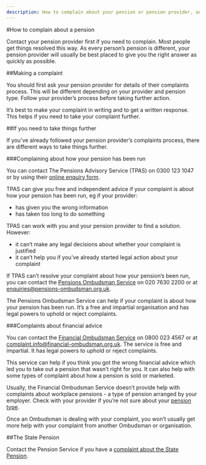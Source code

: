```yaml
---
description: How to complain about your pension or pension provider, and who you can go to for help if your provider doesn’t resolve your complaint.
---
```


#How to complain about a pension

Contact your pension provider first if you need to complain. Most people get things resolved this way. As every person’s pension is different, your pension provider will usually be best placed to give you the right answer as quickly as possible.


##Making a complaint

You should first ask your pension provider for details of their complaints process. This will be different depending on your provider and pension type. Follow your provider’s process before taking further action.

It’s best to make your complaint in writing and to get a written response. This helps if you need to take your complaint further.

##If you need to take things further

If you’ve already followed your pension provider’s complaints process, there are different ways to take things further.

###Complaining about how your pension has been run

You can contact The Pensions Advisory Service (TPAS) on 0300 123 1047 or by using their [online enquiry form](http://www.pensionsadvisoryservice.org.uk/contacting-us/online-enquiry-form).

TPAS can give you free and independent advice if your complaint is about how your pension has been run, eg if your provider:

* has given you the wrong information
* has taken too long to do something

TPAS can work with you and your pension provider to find a solution. However:

* it can’t make any legal decisions about whether your complaint is justified
* it can’t help you if you’ve already started legal action about your complaint

If TPAS can’t resolve your complaint about how your pension’s been run, you can contact the [Pensions Ombudsman Service](https://www.pensions-ombudsman.org.uk/about-us/) on 020 7630 2200 or at <enquiries@pensions-ombudsman.org.uk>.

The Pensions Ombudsman Service can help if your complaint is about how your pension has been run. It’s a free and impartial organisation and has legal powers to uphold or reject complaints.


###Complaints about financial advice

You can contact the [Financial Ombudsman Service](http://www.financial-ombudsman.org.uk/publications/technical_notes/pension-complaints-our-jurisdiction.html) on 0800 023 4567 or at <complaint.info@financial-ombudsman.org.uk>. The service is free and impartial. It has legal powers to uphold or reject complaints.

This service can help if you think you got the wrong financial advice which led you to take out a pension that wasn’t right for you. It can also help with some types of complaint about how a pension is sold or marketed.

Usually, the Financial Ombudsman Service doesn’t provide help with complaints about workplace pensions - a type of pension arranged by your employer. Check with your provider if you’re not sure about your [pension type](/en/pension-types).

Once an Ombudsman is dealing with your complaint, you won’t usually get more help with your complaint from another Ombudsman or organisation.


##The State Pension


Contact the Pension Service if you have a [complaint about the State Pension](https://www.gov.uk/complain-pension-service).
